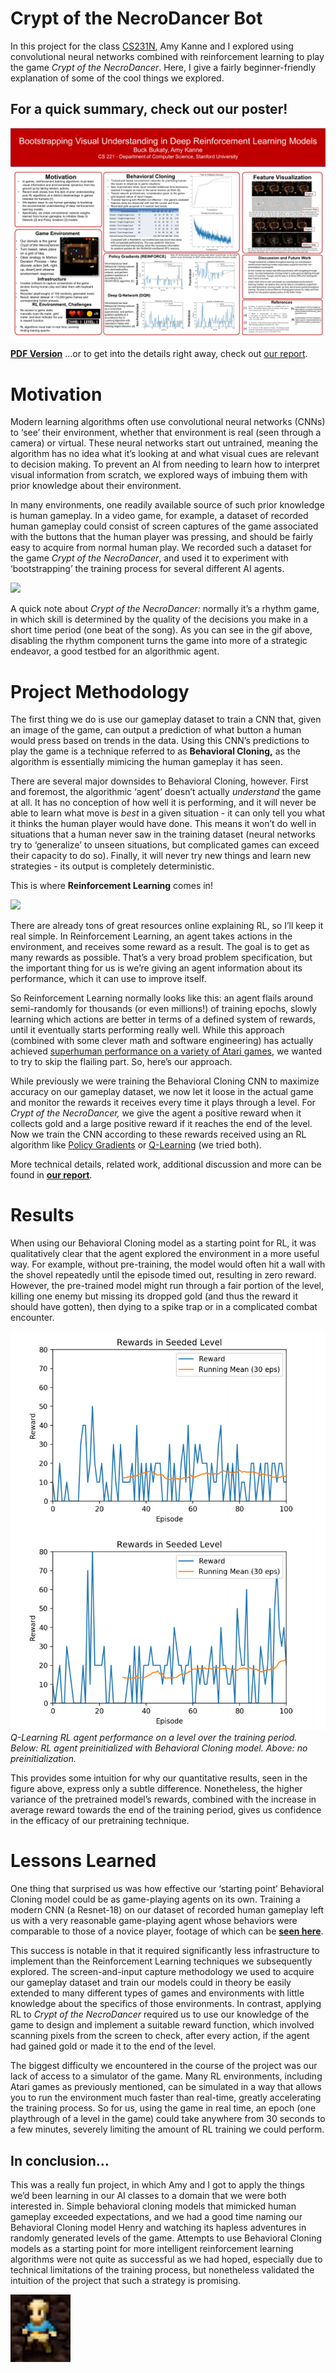 # Crypt of the NecroDancer Bot
In this project for the class [CS231N](http://cs231n.stanford.edu/2018/), Amy Kanne and I explored using convolutional neural networks combined with reinforcement learning to play the game *Crypt of the NecroDancer*. Here, I give a fairly beginner-friendly explanation of some of the cool things we explored.

## For a quick summary, check out our poster!
![](poster.png)


[**PDF Version**](poster.pdf)
…or to get into the details right away, check out [our report](report.pdf).

# Motivation

Modern learning algorithms often use convolutional neural networks (CNNs) to ‘see’ their environment, whether that environment is real (seen through a camera) or virtual. These neural networks start out untrained, meaning the algorithm has no idea what it’s looking at and what visual cues are relevant to decision making. To prevent an AI from needing to learn how to interpret visual information from scratch, we explored ways of imbuing them with prior knowledge about their environment.

In many environments, one readily available source of such prior knowledge is human gameplay. In a video game, for example, a dataset of recorded human gameplay could consist of screen captures of the game associated with the buttons that the human player was pressing, and should be fairly easy to acquire from normal human play. We recorded such a dataset for the game *Crypt of the NecroDancer*, and used it to experiment with ‘bootstrapping’ the training process for several different AI agents.


![](demos/crypt_normal.gif)


A quick note about *Crypt of the NecroDancer:* normally it’s a rhythm game, in which skill is determined by the quality of the decisions you make in a short time period (one beat of the song). As you can see in the gif above, disabling the rhythm component turns the game into more of a strategic endeavor, a good testbed for an algorithmic agent.

# Project Methodology

The first thing we do is use our gameplay dataset to train a CNN that, given an image of the game, can output a prediction of what button a human would press based on trends in the data. Using this CNN’s predictions to play the game is a technique referred to as **Behavioral Cloning,** as the algorithm is essentially mimicing the human gameplay it has seen. 

There are several major downsides to Behavioral Cloning, however. First and foremost, the algorithmic ‘agent’ doesn’t actually *understand* the game at all. It has no conception of how well it is performing, and it will never be able to learn what move is *best* in a given situation - it can only tell you what it thinks the human player would have done. This means it won’t do well in situations that a human never saw in the training dataset (neural networks try to ‘generalize’ to unseen situations, but complicated games can exceed their capacity to do so). Finally, it will never try new things and learn new strategies - its output is completely deterministic.

This is where **Reinforcement Learning** comes in!

![](https://cdn-images-1.medium.com/max/2000/1*aKYFRoEmmKkybqJOvLt2JQ.png)


There are already tons of great resources online explaining RL, so I’ll keep it real simple. In Reinforcement Learning, an agent takes actions in the environment, and receives some reward as a result. The goal is to get as many rewards as possible. That’s a very broad problem specification, but the important thing for us is we’re giving an agent information about its performance, which it can use to improve itself. 

So Reinforcement Learning normally looks like this: an agent flails around semi-randomly for thousands (or even millions!) of training epochs, slowly learning which actions are better in terms of a defined system of rewards, until it eventually starts performing really well. While this approach (combined with some clever math and software engineering) has actually achieved [superhuman performance on a variety of Atari games](https://www.youtube.com/watch?v=V1eYniJ0Rnk&vl=en), we wanted to try to skip the flailing part. So, here’s our approach.
 
While previously we were training the Behavioral Cloning CNN to maximize accuracy on our gameplay dataset, we now let it loose in the actual game and monitor the rewards it receives every time it plays through a level. For *Crypt of the NecroDancer,* we give the agent a positive reward when it collects gold and a large positive reward if it reaches the end of the level. Now we train the CNN according to these rewards received using an RL algorithm like [Policy Gradients](http://karpathy.github.io/2016/05/31/rl/) or [Q-Learning](https://medium.com/emergent-future/simple-reinforcement-learning-with-tensorflow-part-0-q-learning-with-tables-and-neural-networks-d195264329d0) (we tried both).

More technical details, related work, additional discussion and more can be found in [**our report**](report.pdf).

# Results

When using our Behavioral Cloning model as a starting point for RL, it was qualitatively clear that the agent explored the environment in a more useful way. For example, without pre-training, the model would often hit a wall with the shovel repeatedly until the episode timed out, resulting in zero reward. However, the pre-trained model might run through a fair portion of the level, killing one enemy but missing its dropped gold (and thus the reward it should have gotten), then dying to a spike trap or in a complicated combat encounter.

![](demos/condensed_results.png "Preinitialization results")
*Q-Learning RL agent performance on a level over the training period. Below: RL agent preinitialized with Behavioral Cloning model. Above: no preinitialization.*


This provides some intuition for why our quantitative results, seen in the figure above, express only a subtle difference. Nonetheless, the higher variance of the pretrained model’s rewards, combined with the increase in average reward towards the end of the training period, gives us confidence in the efficacy of our pretraining technique.

# Lessons Learned

One thing that surprised us was how effective our ‘starting point’ Behavioral Cloning model could be as game-playing agents on its own. Training a modern CNN (a Resnet-18) on our dataset of recorded human gameplay left us with a very reasonable game-playing agent whose behaviors were comparable to those of a novice player, footage of which can be [**seen here**](https://www.youtube.com/watch?v=8Quvjy1_GfY).

This success is notable in that it required significantly less infrastructure to implement than the Reinforcement Learning techniques we subsequently explored. The screen-and-input capture methodology we used to acquire our gameplay dataset and train our models could in theory be easily extended to many different types of games and environments with little knowledge about the specifics of those environments. In contrast, applying RL to *Crypt of the NecroDancer* required us to use our knowledge of the game to design and implement a suitable reward function, which involved scanning pixels from the screen to check, after every action, if the agent had gained gold or made it to the end of the level.

The biggest difficulty we encountered in the course of the project was our lack of access to a simulator of the game. Many RL environments, including Atari games as previously mentioned, can be simulated in a way that allows you to run the environment much faster than real-time, greatly accelerating the training process. So for us, using the game in real time, an epoch (one playthrough of a level in the game) could take anywhere from 30 seconds to a few minutes, severely limiting the amount of RL training we could perform.


## In conclusion…

This was a really fun project, in which Amy and I got to apply the things we’d been learning in our AI classes to a domain that we were both interested in. Simple behavioral cloning models that mimicked human gameplay exceeded expectations, and we had a good time naming our Behavioral Cloning model Henry and watching its hapless adventures in randomly generated levels of the game. Attempts to use Behavioral Cloning models as a starting point for more intelligent reinforcement learning algorithms were not quite as successful as we had hoped, especially due to technical limitations of the training process, but nonetheless validated the intuition of the project that such a strategy is promising.

![Henry Forever](henry.png "Henry Forever")


